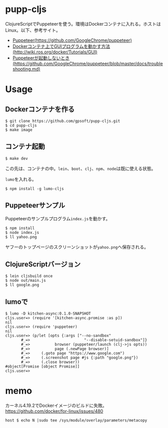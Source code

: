 # pupp-cljs

ClojureScriptでPuppeteerを使う。環境はDockerコンテナに入れる。ホストはLinux。以下、参考サイト。

- [Puppeteer(https://github.com/GoogleChrome/puppeteer)](https://github.com/GoogleChrome/puppeteer)
- [Dockerコンテナ上でGUIプログラムを動かす方法(http://wiki.ros.org/docker/Tutorials/GUI)](http://wiki.ros.org/docker/Tutorials/GUI)
- [Puppeteerが起動しないとき(https://github.com/GoogleChrome/puppeteer/blob/master/docs/troubleshooting.md)](https://github.com/GoogleChrome/puppeteer/blob/master/docs/troubleshooting.md)

# Usage

## Dockerコンテナを作る

```
$ git clone https://github.com/gpsoft/pupp-cljs.git
$ cd pupp-cljs
$ make image
```

## コンテナ起動

```
$ make dev
```

この先は、コンテナの中。`lein`、`boot`、`clj`、`npm`、`node`は既に使える状態。

`lumo`を入れる。

```
$ npm install -g lumo-cljs
```

## Puppeteerサンプル

Puppeteerのサンプルプログラム`index.js`を動かす。

```
$ npm install
$ node index.js
$ ll yahoo.png
```

ヤフーのトップページのスクリーンショットが`yahoo.png`へ保存される。

## ClojureScriptバージョン

```
$ lein cljsbuild once
$ node out/main.js
$ ll google.png
```

## lumoで

```
$ lumo -D kitchen-async:0.1.0-SNAPSHOT
cljs.user=> (require '[kitchen-async.promise :as p])
nil
cljs.user=> (require 'puppeteer)
nil
cljs.user=> (p/let [opts {:args ["--no-sandbox"
       #_=>                        "--disable-setuid-sandbox"]}
       #_=>           browser (puppeteer/launch (clj->js opts))
       #_=>           page (.newPage browser)]
       #_=>     (.goto page "https://www.google.com")
       #_=>     (.screenshot page #js {:path "google.png"})
       #_=>     (.close browser))
#object[Promise [object Promise]]
cljs.user=>
```

# memo

カーネル4.19.2でDockerイメージのビルドに失敗。https://github.com/docker/for-linux/issues/480

```
host $ echo N |sudo tee /sys/module/overlay/parameters/metacopy
```
